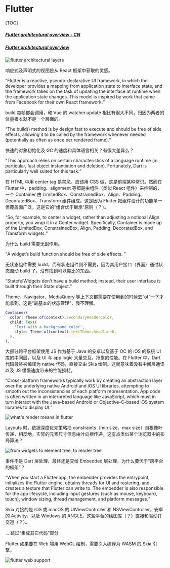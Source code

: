 # Flutter

[TOC]

##### [Flutter architectural overview - CN](https://flutter.cn/docs/resources/architectural-overview)

##### [Flutter architectural overview](https://docs.flutter.dev/resources/architectural-overview)

![flutter architectural layers](https://mgear-image.oss-cn-shanghai.aliyuncs.com/image/other/20220615164750.png?type=win11-square)

响应式及声明式的视图是从 React 框架中获取的灵感。

<q>Flutter is a reactive, pseudo-declarative UI framework, in which the developer provides a mapping from application state to interface state, and the framework takes on the task of updating the interface at runtime when the application state changes. This model is inspired by work that came from Facebook for their own React framework.</q>

build 每帧都会调用，和 Vue 的 watcher.update 相比有很大不同。归因为两者的体量根本就不是一个层面的。

<q>The build() method is by design fast to execute and should be free of side effects, allowing it to be called by the framework whenever needed (potentially as often as once per rendered frame).</q>

快速的对象初始化及 GC 的速度和具体语言相关？有很大差异么？

<q>This approach relies on certain characteristics of a language runtime (in particular, fast object instantiation and deletion). Fortunately, Dart is particularly well suited for this task.</q>

在 HTML 中用 center tag 是禁忌，应该用 CSS 做，这是前端某种常识。然而在 Flutter 中，padding、alignment 等都是由组件（类似 React 组件）来控制的，一个 Container 由 LimitedBox、ConstrainedBox、Align、Padding、DecoratedBox、Transform 组件组成。这是因为 Flutter 把组件设计的功能单一但覆盖面广泛，这是它的“组合优于继承”原则（？）。

<q>So, for example, to center a widget, rather than adjusting a notional Align property, you wrap it in a Center widget. Specifically, Container is made up of the LimitedBox, ConstrainedBox, Align, Padding, DecoratedBox, and Transform widgets.</q>

为什么 build 需要无副作用。

<q>A widget’s build function should be free of side effects. </q>

无状态组件需要 build，而有状态组件则不需要，因为其用户接口（界面）通过状态自动 build 了。没有找到可以类比的东西。

<q>StatefulWidgets don’t have a build method; instead, their user interface is built through their State object.</q>

Theme、Navigator、MediaQuery 等上下文都需要在使用到的时候去“of”一下才能拿到，这是“最基本的状态管理”，我不理解。

```js
Container(
  color: Theme.of(context).secondaryHeaderColor,
  child: Text(
    'Text with a background color',
    style: Theme.of(context).textTheme.headline6,
  ),
);
```

大部分跨平台框架使用 JS 作为基于 Java 的安卓以及基于 OC 的 iOS 的系统 UI 库的中间层，以及 UI 与 app logic 大量交互，拖累的性能。在 Flutter 中，Dart 代码最终被编译为 native 代码，直接交由 Skia 绘制。这就意味着没有中间层通讯以及 JS 缓慢速度带来的性能损耗。

<q>Cross-platform frameworks typically work by creating an abstraction layer over the underlying native Android and iOS UI libraries, attempting to smooth out the inconsistencies of each platform representation. App code is often written in an interpreted language like JavaScript, which must in turn interact with the Java-based Android or Objective-C-based iOS system libraries to display UI.</q>

![what's render means in flutter](https://mgear-image.oss-cn-shanghai.aliyuncs.com/image/other/20220615164637.png)

Layouts 时，依据深度优先策略把 constraints（min size、max size）自根像叶传递，相反地，实际的元素尺寸信息由叶向根传递。这有点类似某个浏览器中的布局算法？

![from widgets to element tree, to render tree](https://mgear-image.oss-cn-shanghai.aliyuncs.com/image/other/20220615164604.png)

事件不是 Dart 层处理，最终还是交给 Embedded 层处理，为什么要优于“跨平台的框架”？

<q>When you start a Flutter app, the embedder provides the entrypoint, initializes the Flutter engine, obtains threads for UI and rastering, and creates a texture that Flutter can write to. The embedder is also responsible for the app lifecycle, including input gestures (such as mouse, keyboard, touch), window sizing, thread management, and platform messages.</q>

Skia 对接的是 iOS 或 macOS 的 UIViewController 和 NSViewController，安卓的 Activity，以及 Windows 的 ANGLE。这些平台的绘图库（？）直接和驱动打交道（？）。

... 跳过“集成其它代码”部分

Flutter 如果要在 Web 端用 WebGL 绘制，需要引入编译为 WASM 的 Skia 引擎。

![flutter web support](https://mgear-image.oss-cn-shanghai.aliyuncs.com/image/other/20220615164818.png?type=win11-square)